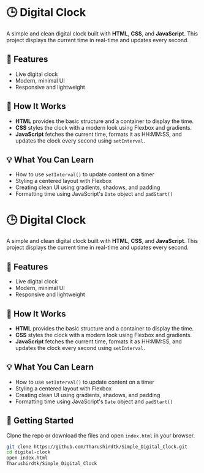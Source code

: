 # 🕒 Digital Clock

A simple and clean digital clock built with **HTML**, **CSS**, and **JavaScript**. This project displays the current time in real-time and updates every second.

## 📌 Features

- Live digital clock
- Modern, minimal UI
- Responsive and lightweight

## 🚀 How It Works

- **HTML** provides the basic structure and a container to display the time.
- **CSS** styles the clock with a modern look using Flexbox and gradients.
- **JavaScript** fetches the current time, formats it as HH:MM:SS, and updates the clock every second using `setInterval`.

## 💡 What You Can Learn

- How to use `setInterval()` to update content on a timer
- Styling a centered layout with Flexbox
- Creating clean UI using gradients, shadows, and padding
- Formatting time using JavaScript's `Date` object and `padStart()`


# 🕒 Digital Clock

A simple and clean digital clock built with **HTML**, **CSS**, and **JavaScript**. This project displays the current time in real-time and updates every second.

## 📌 Features

- Live digital clock
- Modern, minimal UI
- Responsive and lightweight

## 🚀 How It Works

- **HTML** provides the basic structure and a container to display the time.
- **CSS** styles the clock with a modern look using Flexbox and gradients.
- **JavaScript** fetches the current time, formats it as HH:MM:SS, and updates the clock every second using `setInterval`.

## 💡 What You Can Learn

- How to use `setInterval()` to update content on a timer
- Styling a centered layout with Flexbox
- Creating clean UI using gradients, shadows, and padding
- Formatting time using JavaScript's `Date` object and `padStart()`

## 🔧 Getting Started

Clone the repo or download the files and open `index.html` in your browser.

```bash
git clone https://github.com/Tharushirdtk/Simple_Digital_Clock.git
cd digital-clock
open index.html
Tharushirdtk/Simple_Digital_Clock
